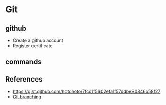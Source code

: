 # Git

## github

- Create a github account
- Register certificate

## commands

## References

- https://gist.github.com/hotohoto/7fcd1f5602efa1f57ddbe80846b58f27
- [Git branching](https://learngitbranching.js.org/)
